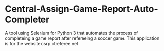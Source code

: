 # Central-Assign-Game-Report-Auto-Completer
A tool using Selenium for Python 3 that automates the process of completeing a game report after refereeing a soccer game. This application is for the website csrp.ctreferee.net
